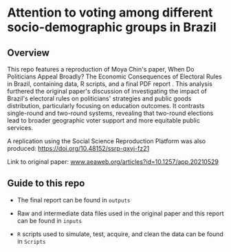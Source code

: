 # Attention to voting among different socio-demographic groups in Brazil

## Overview
This repo features a reproduction of Moya Chin's paper, When Do Politicians Appeal Broadly? The Economic Consequences of Electoral Rules in Brazil, containing data, R scripts, and a final PDF report . This analysis furthered the original paper's discussion of investigating the impact of Brazil's electoral rules on politicians' strategies and public goods distribution, particularly focusing on education outcomes. It contrasts single-round and two-round systems, revealing that two-round elections lead to broader geographic voter support and more equitable public services.

A replication using the Social Science Reproduction Platform was also produced: https://doi.org/10.48152/ssrp-qxvj-fz21

Link to original paper: www.aeaweb.org/articles?id=10.1257/app.20210529


## Guide to this repo

-   The final report can be found in `outputs`

-   Raw and intermediate data files used in the original paper and this report can be found in `inputs`

-   `R` scripts used to simulate, test, acquire, and clean the data can be found in `Scripts`
